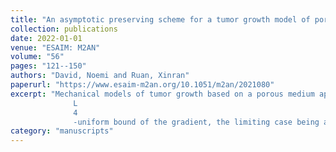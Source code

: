 ```yaml
---
title: "An asymptotic preserving scheme for a tumor growth model of porous medium type"
collection: publications
date: 2022-01-01
venue: "ESAIM: M2AN"
volume: "56"
pages: "121--150"
authors: "David, Noemi and Ruan, Xinran"
paperurl: "https://www.esaim-m2an.org/10.1051/m2an/2021080"
excerpt: "Mechanical models of tumor growth based on a porous medium approach have been attracting a lot of interest both analytically and numerically. In this paper, we study the stability properties of a finite difference scheme for a model where the density evolves down pressure gradients and the growth rate depends on the pressure and possibly nutrients. Based on the stability results, we prove the scheme to be asymptotic preserving (AP) in the incompressible limit. Numerical simulations are performed in order to investigate the regularity of the pressure. We study the sharpness of the
              L
              4
              -uniform bound of the gradient, the limiting case being a solution whose support contains a bubble which closes-up in finite time generating a singularity, the so-called focusing solution."
category: "manuscripts"
---
```

